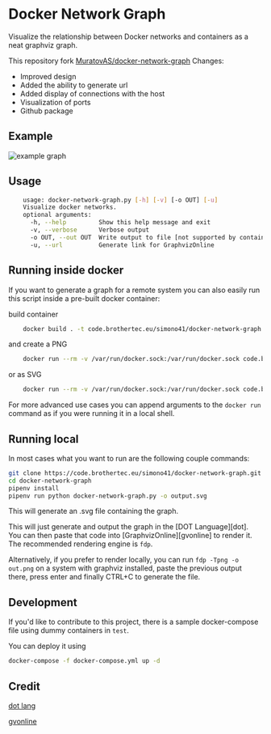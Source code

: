 # Docker Network Graph

Visualize the relationship between Docker networks and containers
as a neat graphviz graph.

This repository fork [MuratovAS/docker-network-graph](https://github.com/MuratovAS/docker-network-graph)
Changes:
- Improved design
- Added the ability to generate url
- Added display of connections with the host
- Visualization of ports
- Github package

## Example
![example graph](./example.svg)

## Usage
```bash
    usage: docker-network-graph.py [-h] [-v] [-o OUT] [-u]
    Visualize docker networks.
    optional arguments:
      -h, --help         Show this help message and exit
      -v, --verbose      Verbose output
      -o OUT, --out OUT  Write output to file [not supported by container]
      -u, --url          Generate link for GraphvizOnline
```

## Running inside docker
If you want to generate a graph for a remote system you can also easily
run this script inside a pre-built docker container:

build container

```bash
    docker build . -t code.brothertec.eu/simono41/docker-network-graph:latest
```

and create a PNG

```bash
    docker run --rm -v /var/run/docker.sock:/var/run/docker.sock code.brothertec.eu/simono41/docker-network-graph:latest | dot -Tpng -o out.png
```

or as SVG

```bash
    docker run --rm -v /var/run/docker.sock:/var/run/docker.sock code.brothertec.eu/simono41/docker-network-graph:latest | dot -Tsvg -o out.svg
```

For more advanced use cases you can append arguments to the `docker run`
command as if you were running it in a local shell.

## Running local
In most cases what you want to run are the following couple commands:

```bash
git clone https://code.brothertec.eu/simono41/docker-network-graph.git
cd docker-network-graph
pipenv install
pipenv run python docker-network-graph.py -o output.svg
```

This will generate an .svg file containing the graph.

This will just generate and output the graph in the [DOT Language][dot].
You can then paste that code into [GraphvizOnline][gvonline]
to render it. The recommended rendering engine is `fdp`.

Alternatively, if you prefer to render locally, you can run
`fdp -Tpng -o out.png` on a system with graphviz installed,
paste the previous output there, press enter and finally CTRL+C to
generate the file.

## Development
If you'd like to contribute to this project, there is a sample docker-compose file
using dummy containers in `test`.

You can deploy it using 
```bash
docker-compose -f docker-compose.yml up -d
```

## Credit

[dot lang](https://www.graphviz.org/doc/info/lang.html)

[gvonline](https://dreampuf.github.io/GraphvizOnline/)

